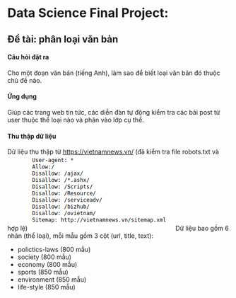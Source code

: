 # Data Science Final Project:
## Đề tài: phân loại văn bản
#### Câu hỏi đặt ra
Cho một đoạn văn bản (tiếng Anh), làm sao để biết loại văn bản đó thuộc chủ đề nào.
#### Ứng dụng
Giúp các trang web tin tức, các diễn đàn tự động kiểm tra các bài post từ user thuộc thể loại nào và phân vào lớp cụ thể.
#### Thu thập dữ liệu
Dữ liệu thu thập từ https://vietnamnews.vn/ (đã kiểm tra file robots.txt và hợp lệ)
![robots.txt](https://github.com/tuandoan998/DS_Final_Project/blob/master/misc/img/robots_check.png)
Dữ liệu bao gồm 6 nhãn (thể loại), mỗi mẫu gồm 3 cột (url, title, text):
- polictics-laws (800 mẫu)
- society (800 mẫu)
- economy (800 mẫu)
- sports (850 mẫu)
- environment (850 mẫu)
- life-style (850 mẫu)

